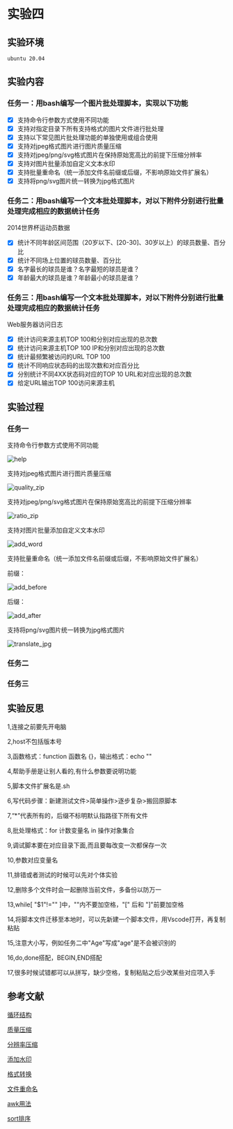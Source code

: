 # 实验四

## 实验环境

`ubuntu 20.04`

## 实验内容

### 任务一：用bash编写一个图片批处理脚本，实现以下功能

- [x] 支持命令行参数方式使用不同功能
- [x] 支持对指定目录下所有支持格式的图片文件进行批处理
- [x] 支持以下常见图片批处理功能的单独使用或组合使用
- [x] 支持对jpeg格式图片进行图片质量压缩
- [x] 支持对jpeg/png/svg格式图片在保持原始宽高比的前提下压缩分辨率
- [x] 支持对图片批量添加自定义文本水印
- [x] 支持批量重命名（统一添加文件名前缀或后缀，不影响原始文件扩展名）
- [x] 支持将png/svg图片统一转换为jpg格式图片

### 任务二：用bash编写一个文本批处理脚本，对以下附件分别进行批量处理完成相应的数据统计任务

2014世界杯运动员数据

- [x] 统计不同年龄区间范围（20岁以下、[20-30]、30岁以上）的球员数量、百分比
- [x] 统计不同场上位置的球员数量、百分比
- [x] 名字最长的球员是谁？名字最短的球员是谁？
- [x] 年龄最大的球员是谁？年龄最小的球员是谁？

### 任务三：用bash编写一个文本批处理脚本，对以下附件分别进行批量处理完成相应的数据统计任务

Web服务器访问日志

- [x] 统计访问来源主机TOP 100和分别对应出现的总次数
- [x] 统计访问来源主机TOP 100 IP和分别对应出现的总次数
- [x] 统计最频繁被访问的URL TOP 100
- [x] 统计不同响应状态码的出现次数和对应百分比
- [x] 分别统计不同4XX状态码对应的TOP 10 URL和对应出现的总次数
- [x] 给定URL输出TOP 100访问来源主机

## 实验过程

### 任务一

支持命令行参数方式使用不同功能

![help](img/help.png)

支持对jpeg格式图片进行图片质量压缩

![quality_zip](img/quality_zip.png)

支持对jpeg/png/svg格式图片在保持原始宽高比的前提下压缩分辨率

![ratio_zip](img/ratio_zip.png)

支持对图片批量添加自定义文本水印

![add_word](img/add_word.png)

支持批量重命名（统一添加文件名前缀或后缀，不影响原始文件扩展名）

前缀：

![add_before](img/add_before.png)

后缀：

![add_after](img/add_after.png)

支持将png/svg图片统一转换为jpg格式图片

![translate_jpg](img/translate_jpg.png)

### 任务二

### 任务三

## 实验反思

1,连接之前要先开电脑

2,host不包括版本号

3,函数格式：function 函数名 {}，输出格式：echo ""

4,帮助手册是让别人看的,有什么参数要说明功能

5,脚本文件扩展名是.sh

6,写代码步骤：新建测试文件>简单操作>逐步复杂>搬回原脚本

7,“*”代表所有的，后缀不标明默认指路径下所有文件

8,批处理格式：for 计数变量名 in 操作对象集合

9,调试脚本要在对应目录下面,而且要每改变一次都保存一次

10,参数对应变量名

11,排错或者测试的时候可以先对个体实验

12,删除多个文件时会一起删除当前文件，多备份以防万一

13,while[ "$1"!="" ]中，""内不要加空格，"[" 后和 "]"前要加空格

14,将脚本文件迁移至本地时，可以先新建一个脚本文件，用Vscode打开，再复制粘贴

15,注意大小写，例如任务二中"Age"写成"age"是不会被识别的

16,do,done搭配，BEGIN,END搭配

17,很多时候试错都可以从拼写，缺少空格，复制粘贴之后少改某些对应项入手

## 参考文献

[循环结构](https://www.jb51.net/LINUXjishu/335617.html)

[质量压缩](https://blog.csdn.net/songwenbinasdf/article/details/51205480)

[分辨率压缩](https://blog.csdn.net/Rylan11/article/details/76850667?locationNum=9&fps=1)

[添加水印](https://www.yuanchengzhushou.cn/article/8147.html)

[格式转换](https://zhidao.baidu.com/question/1887472566651363908)

[文件重命名](https://www.cnblogs.com/MineGi/p/12165446.html)

[awk用法](https://blog.csdn.net/wdz306ling/article/details/80383824)

[sort排序](https://blog.51cto.com/lspgyy/1282334)
